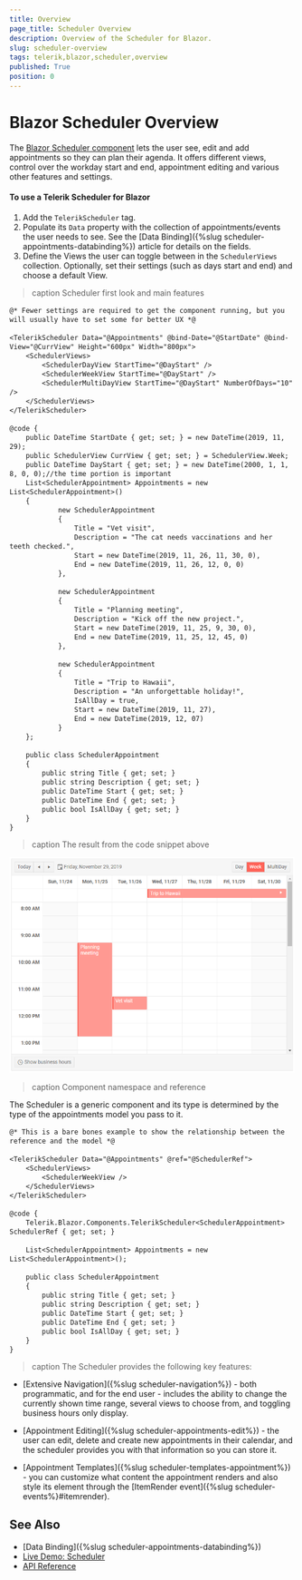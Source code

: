 ```yaml
---
title: Overview
page_title: Scheduler Overview
description: Overview of the Scheduler for Blazor.
slug: scheduler-overview
tags: telerik,blazor,scheduler,overview
published: True
position: 0
---
```


# Blazor Scheduler Overview

The <a href="https://www.telerik.com/blazor-ui/scheduler" target="_blank">Blazor Scheduler component</a> lets the user see, edit and add appointments so they can plan their agenda. It offers different views, control over the workday start and end, appointment editing and various other features and settings.

#### To use a Telerik Scheduler for Blazor

1. Add the `TelerikScheduler` tag.
1. Populate its `Data` property with the collection of appointments/events the user needs to see. See the [Data Binding]({%slug scheduler-appointments-databinding%}) article for details on the fields.
1. Define the Views the user can toggle between in the `SchedulerViews` collection. Optionally, set their settings (such as days start and end) and choose a default View.

>caption Scheduler first look and main features

````CSHTML
@* Fewer settings are required to get the component running, but you will usually have to set some for better UX *@

<TelerikScheduler Data="@Appointments" @bind-Date="@StartDate" @bind-View="@CurrView" Height="600px" Width="800px">
    <SchedulerViews>
        <SchedulerDayView StartTime="@DayStart" />
        <SchedulerWeekView StartTime="@DayStart" />
        <SchedulerMultiDayView StartTime="@DayStart" NumberOfDays="10" />
    </SchedulerViews>
</TelerikScheduler>

@code {
    public DateTime StartDate { get; set; } = new DateTime(2019, 11, 29);
    public SchedulerView CurrView { get; set; } = SchedulerView.Week;
    public DateTime DayStart { get; set; } = new DateTime(2000, 1, 1, 8, 0, 0);//the time portion is important
    List<SchedulerAppointment> Appointments = new List<SchedulerAppointment>()
    {
            new SchedulerAppointment
            {
                Title = "Vet visit",
                Description = "The cat needs vaccinations and her teeth checked.",
                Start = new DateTime(2019, 11, 26, 11, 30, 0),
                End = new DateTime(2019, 11, 26, 12, 0, 0)
            },

            new SchedulerAppointment
            {
                Title = "Planning meeting",
                Description = "Kick off the new project.",
                Start = new DateTime(2019, 11, 25, 9, 30, 0),
                End = new DateTime(2019, 11, 25, 12, 45, 0)
            },

            new SchedulerAppointment
            {
                Title = "Trip to Hawaii",
                Description = "An unforgettable holiday!",
                IsAllDay = true,
                Start = new DateTime(2019, 11, 27),
                End = new DateTime(2019, 12, 07)
            }
    };

    public class SchedulerAppointment
    {
        public string Title { get; set; }
        public string Description { get; set; }
        public DateTime Start { get; set; }
        public DateTime End { get; set; }
        public bool IsAllDay { get; set; }
    }
}
````

>caption The result from the code snippet above

![](images/scheduler-basic-screenshot.png)

>caption Component namespace and reference

The Scheduler is a generic component and its type is determined by the type of the appointments model you pass to it.

````CSHTML
@* This is a bare bones example to show the relationship between the reference and the model *@

<TelerikScheduler Data="@Appointments" @ref="@SchedulerRef">
    <SchedulerViews>
        <SchedulerWeekView />
    </SchedulerViews>
</TelerikScheduler>

@code {
    Telerik.Blazor.Components.TelerikScheduler<SchedulerAppointment> SchedulerRef { get; set; }

    List<SchedulerAppointment> Appointments = new List<SchedulerAppointment>();

    public class SchedulerAppointment
    {
        public string Title { get; set; }
        public string Description { get; set; }
        public DateTime Start { get; set; }
        public DateTime End { get; set; }
        public bool IsAllDay { get; set; }
    }
}
````

>caption The Scheduler provides the following key features:

* [Extensive Navigation]({%slug scheduler-navigation%}) - both programmatic, and for the end user - includes the ability to change the currently shown time range, several views to choose from, and toggling business hours only display.

* [Appointment Editing]({%slug scheduler-appointments-edit%}) - the user can edit, delete and create new appointments in their calendar, and the scheduler provides you with that information so you can store it.

* [Appointment Templates]({%slug scheduler-templates-appointment%}) - you can customize what content the appointment renders and also style its element through the [ItemRender event]({%slug scheduler-events%}#itemrender).


## See Also

  * [Data Binding]({%slug scheduler-appointments-databinding%})
  * [Live Demo: Scheduler](https://demos.telerik.com/blazor-ui/scheduler/overview)
  * [API Reference](https://docs.telerik.com/blazor-ui/api/Telerik.Blazor.Components.TelerikScheduler-1)

